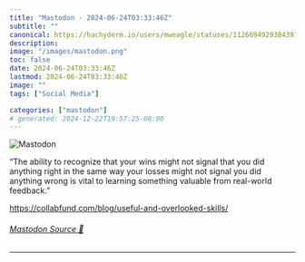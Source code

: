 ```yaml
---
title: "Mastodon - 2024-06-24T03:33:46Z"
subtitle: ""
canonical: https://hachyderm.io/users/mweagle/statuses/112669492938439149
description:
image: "/images/mastodon.png"
toc: false
date: 2024-06-24T03:33:46Z
lastmod: 2024-06-24T03:33:46Z
image: ""
tags: ["Social Media"]

categories: ["mastodon"]
# generated: 2024-12-22T19:57:25-08:00
---
```

![Mastodon](/images/mastodon.png)

<p>“The ability to recognize that your wins might not signal that you did anything right in the same way your losses might not signal you did anything wrong is vital to learning something valuable from real-world feedback.”</p><p><a href="https://collabfund.com/blog/useful-and-overlooked-skills/" target="_blank" rel="nofollow noopener noreferrer" translate="no"><span class="invisible">https://</span><span class="ellipsis">collabfund.com/blog/useful-and</span><span class="invisible">-overlooked-skills/</span></a></p>


###### [Mastodon Source 🐘](https://hachyderm.io/@mweagle/112669492938439149)

___
